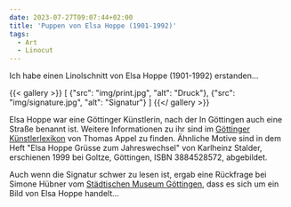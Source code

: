 ```yaml
---
date: 2023-07-27T09:07:44+02:00
title: 'Puppen von Elsa Hoppe (1901-1992)'
tags:
  - Art
  - Linocut
---
```


Ich habe einen Linolschnitt von Elsa Hoppe (1901-1992) erstanden...
<!--more-->

{{< gallery >}}
[
  {"src": "img/print.jpg", "alt": "Druck"},
  {"src": "img/signature.jpg", "alt": "Signatur"}
]
{{</ gallery >}}

Elsa Hoppe war eine Göttinger Künstlerin, nach der In Göttingen auch eine Straße benannt ist. Weitere Informationen zu ihr sind im [Göttinger Künstlerlexikon](https://univerlag.uni-goettingen.de/bitstream/handle/3/isbn-978-3-86395-504-5/Appel_diss.pdf) von Thomas Appel zu finden.
Ähnliche Motive sind in dem Heft "Elsa Hoppe Grüsse zum Jahreswechsel" von Karlheinz Stalder, erschienen 1999 bei Goltze, Göttingen, ISBN 3884528572, abgebildet.

Auch wenn die Signatur schwer zu lesen ist, ergab eine Rückfrage bei Simone Hübner vom [Städtischen Museum Göttingen](https://museum.goettingen.de/), dass es sich um ein Bild von Elsa Hoppe handelt...
